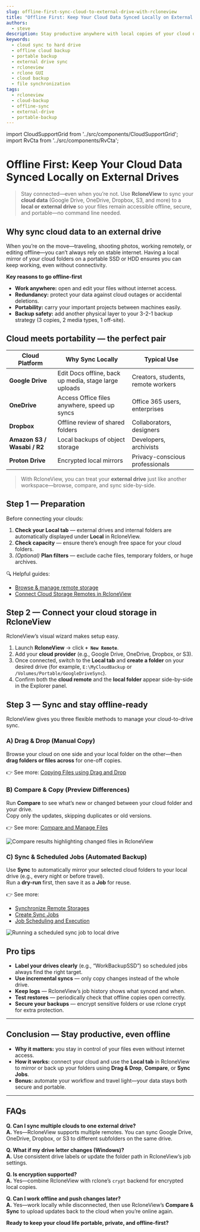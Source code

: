 ```yaml
---
slug: offline-first-sync-cloud-to-external-drive-with-rcloneview
title: "Offline First: Keep Your Cloud Data Synced Locally on External Drives with RcloneView"
authors:
  - steve
description: Stay productive anywhere with local copies of your cloud data. Sync Google Drive, OneDrive, Dropbox, or S3 to external drives using RcloneView’s GUI—fast, visual, and automated.
keywords:
  - cloud sync to hard drive
  - offline cloud backup
  - portable backup
  - external drive sync
  - rcloneview
  - rclone GUI
  - cloud backup
  - file synchronization
tags:
  - rcloneview
  - cloud-backup
  - offline-sync
  - external-drive
  - portable-backup
---
```


import CloudSupportGrid from '../src/components/CloudSupportGrid';
import RvCta from '../src/components/RvCta';

# Offline First: Keep Your Cloud Data Synced Locally on External Drives

> Stay connected—even when you’re not. Use **RcloneView** to sync your **cloud data** (Google Drive, OneDrive, Dropbox, S3, and more) to a **local or external drive** so your files remain accessible offline, secure, and portable—no command line needed.

## Why sync cloud data to an external drive

When you’re on the move—traveling, shooting photos, working remotely, or editing offline—you can’t always rely on stable internet. Having a local mirror of your cloud folders on a portable SSD or HDD ensures you can keep working, even without connectivity.  
<!-- truncate -->

**Key reasons to go offline-first**

- **Work anywhere:** open and edit your files without internet access.  
- **Redundancy:** protect your data against cloud outages or accidental deletions.  
- **Portability:** carry your important projects between machines easily.  
- **Backup safety:** add another physical layer to your 3-2-1 backup strategy (3 copies, 2 media types, 1 off-site).  

## Cloud meets portability — the perfect pair

| Cloud Platform | Why Sync Locally | Typical Use |
|---|---|---|
| **Google Drive** | Edit Docs offline, back up media, stage large uploads | Creators, students, remote workers |
| **OneDrive** | Access Office files anywhere, speed up syncs | Office 365 users, enterprises |
| **Dropbox** | Offline review of shared folders | Collaborators, designers |
| **Amazon S3 / Wasabi / R2** | Local backups of object storage | Developers, archivists |
| **Proton Drive** | Encrypted local mirrors | Privacy-conscious professionals |

> With RcloneView, you can treat your **external drive** just like another workspace—browse, compare, and sync side-by-side.

<!-- Obsidian note: CTA 컴포넌트 -->
<RvCta imageSrc="/img/rcloneview-preview.png" downloadUrl="https://rcloneview.com/src/download.html" />

## Step 1 — Preparation

Before connecting your clouds:

1. **Check your Local tab** — external drives and internal folders are automatically displayed under **Local** in RcloneView.  
2. **Check capacity** — ensure there’s enough free space for your cloud folders.  
5. *(Optional)* **Plan filters** — exclude cache files, temporary folders, or huge archives.

🔍 Helpful guides:  
- [Browse & manage remote storage](/support/howto/rcloneview-basic/browse-and-manage-remote-storage)  
- [Connect Cloud Storage Remotes in RcloneView](/support/howto/remote-storage-connection-settings/add-oath-online-login#quick-setup-guide)

## Step 2 — Connect your cloud storage in RcloneView

RcloneView’s visual wizard makes setup easy.

1. Launch **RcloneView** → click **`+ New Remote`**.  
2. Add your **cloud provider** (e.g., Google Drive, OneDrive, Dropbox, or S3).  
3. Once connected, switch to the **Local tab** and **create a folder** on your desired drive (for example, `E:\MyCloudBackup` or `/Volumes/Portable/GoogleDriveSync`).  
4. Confirm both the **cloud remote** and the **local folder** appear side-by-side in the Explorer panel.

## Step 3 — Sync and stay offline-ready

RcloneView gives you three flexible methods to manage your cloud-to-drive sync.

### A) **Drag & Drop (Manual Copy)**  
Browse your cloud on one side and your local folder on the other—then **drag folders or files across** for one-off copies.  

👉 See more: [Copying Files using Drag and Drop](/support/howto/rcloneview-basic/browse-and-manage-remote-storage#copying-files-using-drag-and-drop)

### B) **Compare & Copy (Preview Differences)**  
Run **Compare** to see what’s new or changed between your cloud folder and your drive.  
Copy only the updates, skipping duplicates or old versions.  

👉 See more: [Compare and Manage Files](/support/howto/rcloneview-basic/compare-folder-contents#compare-results-and-manage-files)

<img src="/support/images/en/howto/rcloneview-basic/compare-display-select.png" alt="Compare results highlighting changed files in RcloneView" class="img-medium img-center" />

### C) **Sync & Scheduled Jobs (Automated Backup)**  
Use **Sync** to automatically mirror your selected cloud folders to your local drive (e.g., every night or before travel).  
Run a **dry-run** first, then save it as a **Job** for reuse.  

👉 See more:  
- [Synchronize Remote Storages](/support/howto/rcloneview-basic/synchronize-remote-storages)  
- [Create Sync Jobs](/support/howto/rcloneview-basic/create-sync-jobs)  
- [Job Scheduling and Execution](/support/howto/rcloneview-advanced/job-scheduling-and-execution)

<img src="/support/images/en/howto/rcloneview-basic/job-run-click.png" alt="Running a scheduled sync job to local drive" class="img-medium img-center" />

## Pro tips

- **Label your drives clearly** (e.g., “WorkBackupSSD”) so scheduled jobs always find the right target.  
- **Use incremental syncs** — only copy changes instead of the whole drive.  
- **Keep logs** — RcloneView’s job history shows what synced and when.  
- **Test restores** — periodically check that offline copies open correctly.  
- **Secure your backups** — encrypt sensitive folders or use rclone crypt for extra protection.

---

## Conclusion — Stay productive, even offline

- **Why it matters:** you stay in control of your files even without internet access.  
- **How it works:** connect your cloud and use the **Local tab** in RcloneView to mirror or back up your folders using **Drag & Drop**, **Compare**, or **Sync Jobs**.  
- **Bonus:** automate your workflow and travel light—your data stays both secure and portable.

---

## FAQs

**Q. Can I sync multiple clouds to one external drive?**  
**A.** Yes—RcloneView supports multiple remotes. You can sync Google Drive, OneDrive, Dropbox, or S3 to different subfolders on the same drive.

**Q. What if my drive letter changes (Windows)?**  
**A.** Use consistent drive labels or update the folder path in RcloneView’s job settings.

**Q. Is encryption supported?**  
**A.** Yes—combine RcloneView with rclone’s `crypt` backend for encrypted local copies.

**Q. Can I work offline and push changes later?**  
**A.** Yes—work locally while disconnected, then use RcloneView’s **Compare & Sync** to upload updates back to the cloud when you’re online again.

**Ready to keep your cloud life portable, private, and offline-first?**

<CloudSupportGrid />